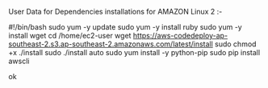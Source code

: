 User Data for Dependencies installations for AMAZON Linux 2 :-

#!/bin/bash
sudo yum -y update
sudo yum -y install ruby
sudo yum -y install wget
cd /home/ec2-user
wget https://aws-codedeploy-ap-southeast-2.s3.ap-southeast-2.amazonaws.com/latest/install
sudo chmod +x ./install
sudo ./install auto
sudo yum install -y python-pip
sudo pip install awscli



ok


